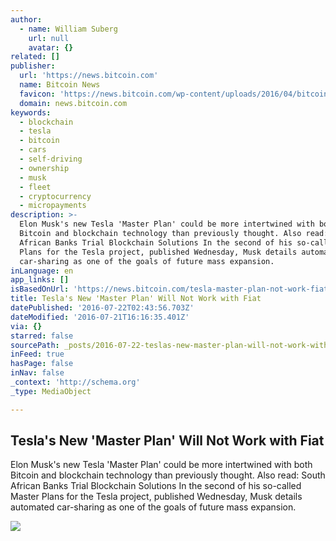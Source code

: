 ```yaml
---
author:
  - name: William Suberg
    url: null
    avatar: {}
related: []
publisher:
  url: 'https://news.bitcoin.com'
  name: Bitcoin News
  favicon: 'https://news.bitcoin.com/wp-content/uploads/2016/04/bitcoin_fav.png'
  domain: news.bitcoin.com
keywords:
  - blockchain
  - tesla
  - bitcoin
  - cars
  - self-driving
  - ownership
  - musk
  - fleet
  - cryptocurrency
  - micropayments
description: >-
  Elon Musk's new Tesla 'Master Plan' could be more intertwined with both
  Bitcoin and blockchain technology than previously thought. Also read: South
  African Banks Trial Blockchain Solutions In the second of his so-called Master
  Plans for the Tesla project, published Wednesday, Musk details automated
  car-sharing as one of the goals of future mass expansion.
inLanguage: en
app_links: []
isBasedOnUrl: 'https://news.bitcoin.com/tesla-master-plan-not-work-fiat/'
title: Tesla's New 'Master Plan' Will Not Work with Fiat
datePublished: '2016-07-22T02:43:56.703Z'
dateModified: '2016-07-21T16:16:35.401Z'
via: {}
starred: false
sourcePath: _posts/2016-07-22-teslas-new-master-plan-will-not-work-with-fiat.md
inFeed: true
hasPage: false
inNav: false
_context: 'http://schema.org'
_type: MediaObject

---
```

<article style=""><h1>Tesla's New 'Master Plan' Will Not Work with Fiat</h1><p>Elon Musk's new Tesla 'Master Plan' could be more intertwined with both Bitcoin and blockchain technology than previously thought. Also read: South African Banks Trial Blockchain Solutions In the second of his so-called Master Plans for the Tesla project, published Wednesday, Musk details automated car-sharing as one of the goals of future mass expansion.</p><img src="https://news.bitcoin.com/wp-content/uploads/2016/07/fiat.jpg" /></article>